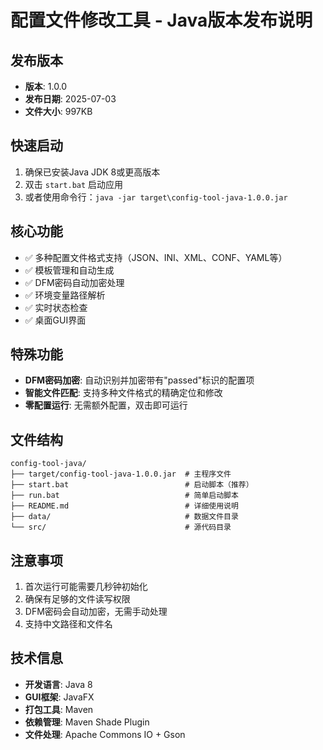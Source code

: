 # 配置文件修改工具 - Java版本发布说明

## 发布版本
- **版本**: 1.0.0
- **发布日期**: 2025-07-03
- **文件大小**: 997KB

## 快速启动
1. 确保已安装Java JDK 8或更高版本
2. 双击 `start.bat` 启动应用
3. 或者使用命令行：`java -jar target\config-tool-java-1.0.0.jar`

## 核心功能
- ✅ 多种配置文件格式支持（JSON、INI、XML、CONF、YAML等）
- ✅ 模板管理和自动生成
- ✅ DFM密码自动加密处理
- ✅ 环境变量路径解析
- ✅ 实时状态检查
- ✅ 桌面GUI界面

## 特殊功能
- **DFM密码加密**: 自动识别并加密带有"passed"标识的配置项
- **智能文件匹配**: 支持多种文件格式的精确定位和修改
- **零配置运行**: 无需额外配置，双击即可运行

## 文件结构
```
config-tool-java/
├── target/config-tool-java-1.0.0.jar  # 主程序文件
├── start.bat                          # 启动脚本（推荐）
├── run.bat                            # 简单启动脚本
├── README.md                          # 详细使用说明
├── data/                              # 数据文件目录
└── src/                               # 源代码目录
```

## 注意事项
1. 首次运行可能需要几秒钟初始化
2. 确保有足够的文件读写权限
3. DFM密码会自动加密，无需手动处理
4. 支持中文路径和文件名

## 技术信息
- **开发语言**: Java 8
- **GUI框架**: JavaFX
- **打包工具**: Maven
- **依赖管理**: Maven Shade Plugin
- **文件处理**: Apache Commons IO + Gson 